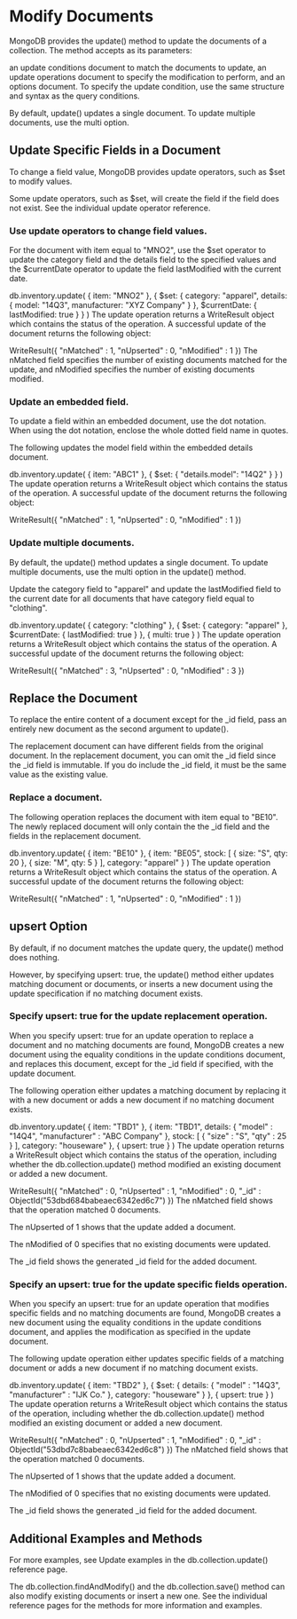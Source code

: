 # Modify Documents

MongoDB provides the update() method to update the documents of a collection. The method accepts as its parameters:

an update conditions document to match the documents to update,
an update operations document to specify the modification to perform, and
an options document.
To specify the update condition, use the same structure and syntax as the query conditions.

By default, update() updates a single document. To update multiple documents, use the multi option.

## Update Specific Fields in a Document

To change a field value, MongoDB provides update operators, such as $set to modify values.

Some update operators, such as $set, will create the field if the field does not exist. See the individual update operator reference.

### Use update operators to change field values.
For the document with item equal to "MNO2", use the $set operator to update the category field and the details field to the specified values and the $currentDate operator to update the field lastModified with the current date.

db.inventory.update(
    { item: "MNO2" },
    {
      $set: {
        category: "apparel",
        details: { model: "14Q3", manufacturer: "XYZ Company" }
      },
      $currentDate: { lastModified: true }
    }
)
The update operation returns a WriteResult object which contains the status of the operation. A successful update of the document returns the following object:

WriteResult({ "nMatched" : 1, "nUpserted" : 0, "nModified" : 1 })
The nMatched field specifies the number of existing documents matched for the update, and nModified specifies the number of existing documents modified.

### Update an embedded field.
To update a field within an embedded document, use the dot notation. When using the dot notation, enclose the whole dotted field name in quotes.

The following updates the model field within the embedded details document.

db.inventory.update(
  { item: "ABC1" },
  { $set: { "details.model": "14Q2" } }
)
The update operation returns a WriteResult object which contains the status of the operation. A successful update of the document returns the following object:

WriteResult({ "nMatched" : 1, "nUpserted" : 0, "nModified" : 1 })

### Update multiple documents.
By default, the update() method updates a single document. To update multiple documents, use the multi option in the update() method.

Update the category field to "apparel" and update the lastModified field to the current date for all documents that have category field equal to "clothing".

db.inventory.update(
   { category: "clothing" },
   {
     $set: { category: "apparel" },
     $currentDate: { lastModified: true }
   },
   { multi: true }
)
The update operation returns a WriteResult object which contains the status of the operation. A successful update of the document returns the following object:

WriteResult({ "nMatched" : 3, "nUpserted" : 0, "nModified" : 3 })

## Replace the Document

To replace the entire content of a document except for the _id field, pass an entirely new document as the second argument to update().

The replacement document can have different fields from the original document. In the replacement document, you can omit the _id field since the _id field is immutable. If you do include the _id field, it must be the same value as the existing value.

### Replace a document.
The following operation replaces the document with item equal to "BE10". The newly replaced document will only contain the the _id field and the fields in the replacement document.

db.inventory.update(
   { item: "BE10" },
   {
     item: "BE05",
     stock: [ { size: "S", qty: 20 }, { size: "M", qty: 5 } ],
     category: "apparel"
   }
)
The update operation returns a WriteResult object which contains the status of the operation. A successful update of the document returns the following object:

WriteResult({ "nMatched" : 1, "nUpserted" : 0, "nModified" : 1 })

## upsert Option

By default, if no document matches the update query, the update() method does nothing.

However, by specifying upsert: true, the update() method either updates matching document or documents, or inserts a new document using the update specification if no matching document exists.

### Specify upsert: true for the update replacement operation.
When you specify upsert: true for an update operation to replace a document and no matching documents are found, MongoDB creates a new document using the equality conditions in the update conditions document, and replaces this document, except for the _id field if specified, with the update document.

The following operation either updates a matching document by replacing it with a new document or adds a new document if no matching document exists.

db.inventory.update(
   { item: "TBD1" },
   {
     item: "TBD1",
     details: { "model" : "14Q4", "manufacturer" : "ABC Company" },
     stock: [ { "size" : "S", "qty" : 25 } ],
     category: "houseware"
   },
   { upsert: true }
)
The update operation returns a WriteResult object which contains the status of the operation, including whether the db.collection.update() method modified an existing document or added a new document.

WriteResult({
    "nMatched" : 0,
    "nUpserted" : 1,
    "nModified" : 0,
    "_id" : ObjectId("53dbd684babeaec6342ed6c7")
})
The nMatched field shows that the operation matched 0 documents.

The nUpserted of 1 shows that the update added a document.

The nModified of 0 specifies that no existing documents were updated.

The _id field shows the generated _id field for the added document.

### Specify an upsert: true for the update specific fields operation.
When you specify an upsert: true for an update operation that modifies specific fields and no matching documents are found, MongoDB creates a new document using the equality conditions in the update conditions document, and applies the modification as specified in the update document.

The following update operation either updates specific fields of a matching document or adds a new document if no matching document exists.

db.inventory.update(
   { item: "TBD2" },
   {
     $set: {
        details: { "model" : "14Q3", "manufacturer" : "IJK Co." },
        category: "houseware"
     }
   },
   { upsert: true }
)
The update operation returns a WriteResult object which contains the status of the operation, including whether the db.collection.update() method modified an existing document or added a new document.

WriteResult({
    "nMatched" : 0,
    "nUpserted" : 1,
    "nModified" : 0,
    "_id" : ObjectId("53dbd7c8babeaec6342ed6c8")
})
The nMatched field shows that the operation matched 0 documents.

The nUpserted of 1 shows that the update added a document.

The nModified of 0 specifies that no existing documents were updated.

The _id field shows the generated _id field for the added document.

## Additional Examples and Methods

For more examples, see Update examples in the db.collection.update() reference page.

The db.collection.findAndModify() and the db.collection.save() method can also modify existing documents or insert a new one. See the individual reference pages for the methods for more information and examples.